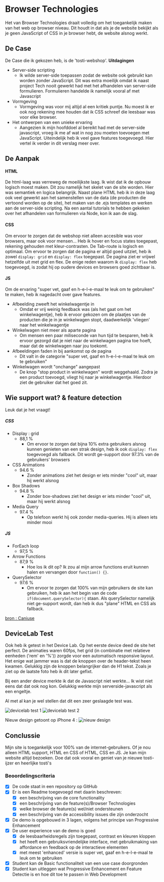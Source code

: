 # Browser Technologies
Het van Browser Technologies draait volledig om het toegankelijk maken van het web op browser niveau. Dit houdt in dat als je de website bekijkt als je geen JavaScript of CSS in je browser hebt, de website alsnog werkt.

## De Case
De Case die ik gekozen heb, is de 'tosti-webshop'.
**Uitdagingen**
 - Server-side scripting
   - Ik wilde server-side toepassen zodat de website ook gebruikt kan worden zonder JavaScript. Dit was extra moeilijk omdat ik naast project Tech nooit gewerkt had met het afhandelen van server-side formulieren. Formulieren handelde ik namelijk vooral af met Javascript
 - Vormgeving
   - Vormgeving was voor mij altijd al een kritiek puntje. Nu moest ik er ook nog rekening mee houden dat ik CSS schreef die leesbaar was voor elke browser. 
 - Het ontwerpen van een unieke ervaring
   - Aangezien ik mijn hoofddoel al bereikt had met de server-side javascript, vroeg ik me af wat in nog zou moeten toevoegen met JavaScript. Uiteindelijk heb ik veel gave features toegevoegd. Hier vertel ik verder in dit verslag meer over.
   
## De Aanpak
#### HTML
De html-laag was verreweg de moeilijkste laag. Ik wist dat ik de opbouw logisch moest maken. Dit zou namelijk het skelet van de site worden. Hier was semantiek en logica belangrijk. Naast plane HTML heb ik in deze laag ook veel gewerkt aan het samenstellen van de data (de producten die vertoond worden op de site), het maken van de .ejs templates en werken aan de server-side scripting. Na een aantal tutorials te hebben gekeken over het afhandelen van formulieren via Node, kon ik aan de slag. 

#### CSS
Om ervoor te zorgen dat de webshop niet alleen accesible was voor browsers, maar ook voor mensen... Heb ik hover en focus states toegepast, rekening gehouden met kleur-contrasten. De Tab-route is logisch en optimaal. Om ervoor te zorgen dat de pagina er altijd goed uitziet, heb ik zowel `display: grid` en `display: flex` toegepast. De pagina ziet er vrijwel hetzelfde uit met grid en flex. De enige reden waarom ik `display: flex` heb toegevoegd, is zodat hij op oudere devices en browsers goed zichtbaar is. 

#### JS
Om de ervaring "super vet, gaaf en h-e-l-e-maal te leuk om te gebruiken" te maken, heb ik nagedacht over gave features. 
- Afbeelding zweeft het winkelwagentje in
  - Omdat er vrij weinig feedback was (als het gaat om het winkelwagentje), heb ik ervoor gekozen om de plaatjes van de producten die je in je winkelwagen stopt, daadwerkelijk 'vliegen' naar het winkelwagentje
- Winkelwagen niet meer als aparte pagina
  - Om mensen een paar miliseconde van hun tijd te besparen, heb ik ervoor gezorgd dat je niet naar de winkelwagen pagina toe hoeft, maar dat de winkelwagen naar jou toekomt.
- Afbeeldingen faden in bij aankomst op de pagina
  - Dit valt in de categorie "super vet, gaaf en h-e-l-e-maal te leuk om te gebruiken"
- Winkelwagen wordt "onchange" aangepast
  - De knop "stop product in winkelwagen" wordt weggehaald. Zodra je een product toevoegd, vliegt hij naar je winkelwagentje. Hierdoor ziet de gebruiker dat het goed zit.
        
## Wie support wat? & feature detection
Leuk dat je het vraagt!

##### CSS
 - Display : grid
   - 88,1 %
     - Om ervoor te zorgen dat bijna 10% extra gebruikers alsnog kunnen genieten van een strak design, heb ik ook `display: flex` toegevoegd als fallback. Dit wordt ge-support door 97.3% van de gebruikers' browsers
 - CSS Animations
   - 94.6 %
     - Zonder animations ziet het design er iets minder "cool" uit, maar hij werkt alsnog
 - Box Shadows
   - 94.8 %
     - Zonder box-shadows ziet het design er iets minder "cool" uit, maar hij werkt alsnog
 - Media Query
   - 97.4 %
     - Op telefoon werkt hij ook zonder media-queries. Hij is alleen iets minder mooi

##### JS
 - ForEach loop
   - 97,5 %
 - Arrow Functions 
   - 87,9 %
     - Hoe los ik dit op? Ik zou al mijn arrow functions eruit kunnen halen en vervangen door `function() {}`.
 - QuerySelector
   - 97.6 %
     - Om ervoor te zorgen dat 100% van mijn gebruikers de site kan gebruiken, heb ik aan het begin van de code `if(document.querySelector){` staan. Als querySelector namelijk niet ge-support wordt, dan heb ik dus "plane" HTML en CSS als fallback.    
     
[bron : Caniuse](https://caniuse.com)

## DeviceLab Test 
Ook heb ik getest in het Device Lab. Op het eerste device deed de site het perfect. De animaties waren 60fps, het grid (in combinatie met relatieve eenheden ('rem' en '%')) zorgde voor een automatisch responsive layout. Het enige wat jammer was is dat de knoppen over de header-tekst heen kwamen. Gelukkig zijn de knoppen belangrijker dan de H1 tekst. Zoals je ziet op de laatste foto heb ik dit later gefixt.

Bij een ander device merkte ik dat de Javascript niet werkte... Ik wist niet eens dat dat ook nog kon. Gelukkig werkte mijn serverside-javascript als een engeltje.

Al met al kan je wel stellen dat dit een zeer geslaagde test was.

<img src="https://github.com/muise001/browser-technologies/blob/master/opdracht3/IMG_9589.JPG" alt="devicelab test 1">
<img src="https://github.com/muise001/browser-technologies/blob/master/opdracht3/IMG_9592.JPG" alt="devicelab test 2">

Nieuw design getoont op iPhone 4 :
<img src='https://github.com/muise001/browser-technologies/blob/master/opdracht3/responsive.png' alt="nieuw design">

## Conclussie
Mijn site is toegankelijk voor 100% van de internet-gebruikers. Of je nou alleen HTML support, HTML en CSS of HTML, CSS en JS. Je kan mijn website altijd bezoeken. Doe dat ook vooral en geniet van je nieuwe tosti-ijzer en heerlijke tosti's 

### Beoordelingscriteria
- [x] De code staat in een repository op GitHub
- [x] Er is een Readme toegevoegd met daarin beschreven:
  - [x] een beschrijving van de core functionality
  - [x] een beschrijving van de feature(s)/Browser Technologies
  - [x] welke browser de feature(s) wel/niet ondersteunen
  - [x] een beschrijving van de accessibility issues die zijn onderzocht
- [x] De demo is opgebouwd in 3 lagen, volgens het principe van Progressive Enhancement
- [x] De user experience van de demo is goed
  - [x] de leesbaarheidsregels zijn toegepast, contrast en kleuren kloppen
  - [x] het heeft een gebruiksvriendelijke interface, met gebruikmaking van affordance en feedback op de interactieve elementen
  - [x] met meest 'enhanced' versie is super vet, gaaf en h-e-l-e-maal te leuk om te gebruiken
- [x] Student kan de Basic functionaliteit van een use case doorgronden
- [x] Student kan uitleggen wat Progressive Enhancement en Feature Detectie is en hoe dit toe te passen in Web Development

